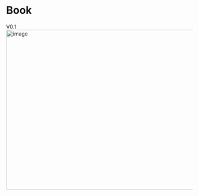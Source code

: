 # Book
V0.1
<img width="602" height="432" alt="image" src="https://github.com/user-attachments/assets/407a1314-d60c-4ef9-983f-ec3cc79dd05b" />
